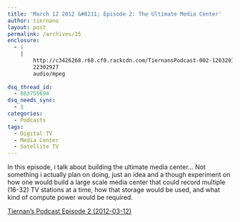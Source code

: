 ```yaml
---
title: 'March 12 2012 &#8211; Episode 2: The Ultimate Media Center'
author: tiernano
layout: post
permalink: /archives/15
enclosure:
  - |
    |
        http://c3426268.r68.cf0.rackcdn.com/TiernansPodcast-002-12032012.mp3
        22302927
        audio/mpeg
        
dsq_thread_id:
  - 883755694
dsq_needs_sync:
  - 1
categories:
  - Podcasts
tags:
  - Digital TV
  - Media Center
  - Satellite TV
---
```

In this episode, i talk about building the ultimate media center&#8230; Not something i actually plan on doing, just an idea and a though experiment on how one would build a large scale media center that could record multiple (16-32) TV stations at a time, how that storage would be used, and what kind of compute power would be required.

[Tiernan&#8217;s Podcast Episode 2 (2012-03-12)][1]

 [1]: http://c3426268.r68.cf0.rackcdn.com/TiernansPodcast-002-12032012.mp3